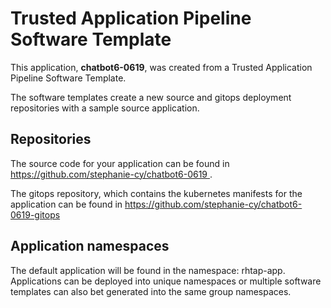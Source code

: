 # Trusted Application Pipeline Software Template

This application, **chatbot6-0619**, was created from a Trusted Application Pipeline Software Template.

The software templates create a new source and gitops deployment repositories with a sample source application. 

## Repositories

The source code for your application can be found in [https://github.com/stephanie-cy/chatbot6-0619 ](https://github.com/stephanie-cy/chatbot6-0619 ).
 
The gitops repository, which contains the kubernetes manifests for the application can be found in 
[https://github.com/stephanie-cy/chatbot6-0619-gitops ](https://github.com/stephanie-cy/chatbot6-0619-gitops ) 

## Application namespaces 

The default application will be found in the namespace: rhtap-app. Applications can be deployed into unique namespaces or multiple software templates can also bet generated into the same group namespaces.  
